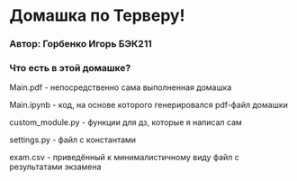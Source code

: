 # Домашка по Терверу!
### Автор: Горбенко Игорь БЭК211

### Что есть в этой домашке?
Main.pdf - непосредственно сама выполненная домашка

Main.ipynb - код, на основе которого генерировался pdf-файл домашки

custom_module.py - функции для дз, которые я написал сам

settings.py - файл с константами

exam.csv - приведённый к минималистичному виду файл с результатами экзамена
